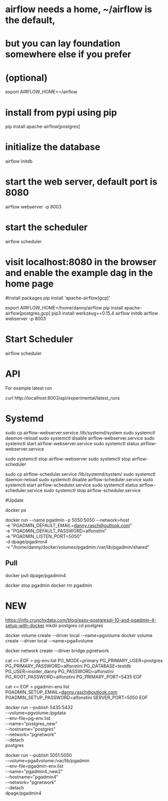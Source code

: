 # airflow needs a home, ~/airflow is the default,
# but you can lay foundation somewhere else if you prefer
# (optional)
export AIRFLOW_HOME=~/airflow

# install from pypi using pip
pip install apache-airflow[postgres]

# initialize the database
airflow initdb

# start the web server, default port is 8080
airflow webserver -p 8003

# start the scheduler
airflow scheduler

# visit localhost:8080 in the browser and enable the example dag in the home page


#Install packages
pip install 'apache-airflow[gcp]'




export AIRFLOW_HOME=/home/danny/airflow
pip install apache-airflow[postgres,gcp]
pip3 install werkzeug==0.15.4
airflow initdb
airflow webserver -p 8003


# Start Scheduler
airflow scheduler

# API

For example latest run

curl http://localhost:8003/api/experimental/latest_runs




# Systemd


sudo cp airflow-webserver.service /lib/systemd/system
sudo systemctl daemon-reload
sudo systemctl disable airflow-webserver.service
sudo systemctl start airflow-webserver.service
sudo systemctl status airflow-webserver.service



sudo systemctl stop airflow-webserver
sudo systemctl stop airflow-scheduler


sudo cp airflow-scheduler.service /lib/systemd/system/
sudo systemctl daemon-reload
sudo systemctl disable airflow-scheduler.service
sudo systemctl start airflow-scheduler.service
sudo systemctl status airflow-scheduler.service
sudo systemctl stop airflow-scheduler.service















#Update 

docker ps

docker run --name pgadmin -p 5050:5050 --network=host\
        -e "PGADMIN_DEFAULT_EMAIL=danny.rasch@outlook.com" \
        -e "PGADMIN_DEFAULT_PASSWORD=alfonstini" \
        -e "PGADMIN_LISTEN_PORT=5050" \
        -d dpage/pgadmin4 \
        -v "/home/danny/docker/volumes/pgadmin:/var/lib/pgadmin/shared"

## Pull
docker pull dpage/pgadmin4

docker stop pgadmin
docker rm pgadmin

# NEW
https://info.crunchydata.com/blog/easy-postgresql-10-and-pgadmin-4-setup-with-docker
mkdir postgres
cd postgres

docker volume create --driver local --name=pgvolume
docker volume create --driver local --name=pga4volume

docker network create --driver bridge pgnetwork

cat << EOF > pg-env.list
PG_MODE=primary
PG_PRIMARY_USER=postgres
PG_PRIMARY_PASSWORD=alfonstini
PG_DATABASE=testdb
PG_USER=insider_danny
PG_PASSWORD=alfonstini
PG_ROOT_PASSWORD=alfonstini
PG_PRIMARY_PORT=5435
EOF

cat << EOF > pgadmin-env.list
PGADMIN_SETUP_EMAIL=danny.rasch@outlook.com
PGADMIN_SETUP_PASSWORD=alfonstini
SERVER_PORT=5050
EOF

docker run --publish 5435:5432 \
  --volume=pgvolume:/pgdata \
  --env-file=pg-env.list \
  --name="postgres_new" \
  --hostname="postgres" \
  --network="pgnetwork" \
  --detach \
postgres

docker run --publish 5051:5050 \
  --volume=pga4volume:/var/lib/pgadmin \
  --env-file=pgadmin-env.list \
  --name="pgadmin4_new2" \
  --hostname="pgadmin4" \
  --network="pgnetwork" \
  --detach \
dpage/pgadmin4